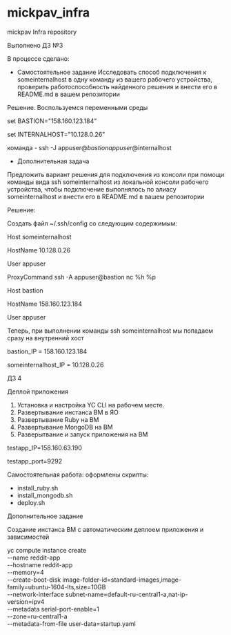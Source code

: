 # mickpav_infra
mickpav Infra repository

Выполнено ДЗ №3

В процессе сделано:

- Самостоятельное задание
Исследовать способ подключения к someinternalhost в одну команду из вашего рабочего устройства, проверить работоспособность найденного решения и внести его в README.md в вашем репозитории

Решение.
Воспользуемся переменными среды

set BASTION="158.160.123.184"

set INTERNALHOST="10.128.0.26"

команда - ssh -J appuser@$bastion appuser@$internalhost

- Дополнительная задача

Предложить вариант решения для подключения из консоли при помощи команды вида ssh someinternalhost из локальной консоли рабочего устройства,
чтобы подключение выполнялось по алиасу someinternalhost и внести его в README.md в вашем репозитории

Решение:

Создать файл ~/.ssh/config со следующим содержимым:

Host someinternalhost

HostName 10.128.0.26

User appuser

ProxyCommand ssh -A appuser@bastion nc %h %p

Host bastion

HostName 158.160.123.184

User appuser


Теперь, при выполнении команды ssh someinternalhost мы попадаем сразу на внутренний хост

bastion_IP = 158.160.123.184

someinternalhost_IP = 10.128.0.26


ДЗ 4

Деплой приложения

1. Установка и настройка YC CLI на рабочем месте.
2. Развертывание инстанса ВМ в ЯО
3. Развертывание Ruby на ВМ
4. Развертывание MongoDB на ВМ
5. Разверытвание и запуск приложения на ВМ

testapp_IP=158.160.63.190

testapp_port=9292

Самостоятельная работа:
оформлены скрипты:
- install_ruby.sh
- install_mongodb.sh
- deploy.sh

Дополнительное задание

Создание инстанса ВМ с автоматическим деплоем приложения и зависимостей

yc compute instance create \
--name reddit-app \
--hostname reddit-app \
--memory=4 \
--create-boot-disk image-folder-id=standard-images,image-family=ubuntu-1604-lts,size=10GB \
--network-interface subnet-name=default-ru-central1-a,nat-ip-version=ipv4 \
--metadata serial-port-enable=1 \
--zone=ru-central1-a \
--metadata-from-file user-data=startup.yaml
